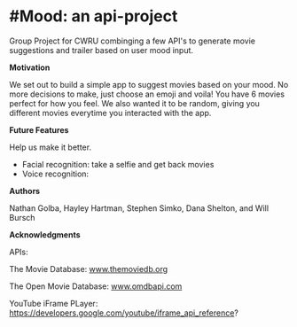 # #Mood: an api-project

Group Project for CWRU combinging a few API's to generate movie suggestions and trailer based on user mood input. 

**Motivation**

We set out to build a simple app to suggest movies based on your mood. No more decisions to make, just choose an emoji and voila! You have 6 movies perfect for how you feel. We also wanted it to be random, giving you different movies everytime you interacted with the app.


**Future Features** 

Help us make it better. 

  - Facial recognition: take a selfie and get back movies 
  - Voice recognition: 


**Authors**

Nathan Golba, Hayley Hartman, Stephen Simko, Dana Shelton, and Will Bursch

**Acknowledgments**

APIs: 

The Movie Database: www.themoviedb.org 

The Open Movie Database: www.omdbapi.com

YouTube iFrame PLayer: https://developers.google.com/youtube/iframe_api_reference?

